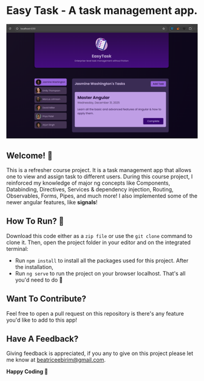# Easy Task - A task management app.

![Home view of Easy Task](./src/assets/easy%20task.png)

## Welcome! 👋
This is a refresher course project. It is a task management app that allows one to view and assign task to different users. During this course project, I reinforced my knowledge of major ng concepts like Components, Databinding, Directives, Services & dependency injection, Routing, Observables, Forms, Pipes, and much more! I also implemented some of the newer angular features, like **signals**!

## How To Run? 🤔
Download this code either as a `zip file` or use the `git clone` command to clone it.
Then, open the project folder in your editor and on the integrated terminal:
-  Run `npm install` to install all the packages used for this project.
After the installation,
- Run `ng serve` to run the project on your browser localhost.
    That's all you'd need to do 🙂

## Want To Contribute? 
Feel free to open a pull request on this repository is there's any feature you'd like to add to this app!

## Have A Feedback? 
Giving feedback is appreciated, if you any to give on this project please let me know at beatriceebirim@gmail.com.

**Happy Coding 💪**